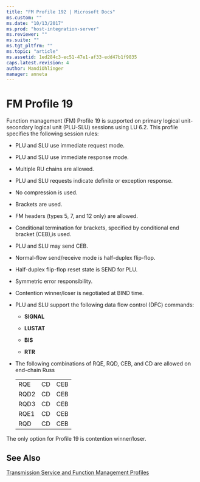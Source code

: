 ```yaml
---
title: "FM Profile 192 | Microsoft Docs"
ms.custom: ""
ms.date: "10/13/2017"
ms.prod: "host-integration-server"
ms.reviewer: ""
ms.suite: ""
ms.tgt_pltfrm: ""
ms.topic: "article"
ms.assetid: 1ed284c3-ec51-47e1-af33-edd47b1f9835
caps.latest.revision: 4
author: MandiOhlinger
manager: anneta
---
```

# FM Profile 19
Function management (FM) Profile 19 is supported on primary logical unit-secondary logical unit (PLU-SLU) sessions using LU 6.2. This profile specifies the following session rules:  
  
-   PLU and SLU use immediate request mode.  
  
-   PLU and SLU use immediate response mode.  
  
-   Multiple RU chains are allowed.  
  
-   PLU and SLU requests indicate definite or exception response.  
  
-   No compression is used.  
  
-   Brackets are used.  
  
-   FM headers (types 5, 7, and 12 only) are allowed.  
  
-   Conditional termination for brackets, specified by conditional end bracket (CEB),is used.  
  
-   PLU and SLU may send CEB.  
  
-   Normal-flow send/receive mode is half-duplex flip-flop.  
  
-   Half-duplex flip-flop reset state is SEND for PLU.  
  
-   Symmetric error responsibility.  
  
-   Contention winner/loser is negotiated at BIND time.  
  
-   PLU and SLU support the following data flow control (DFC) commands:  
  
    -   **SIGNAL**  
  
    -   **LUSTAT**  
  
    -   **BIS**  
  
    -   **RTR**  
  
-   The following combinations of RQE, RQD, CEB, and CD are allowed on end-chain Russ  
  
    ||||  
    |-|-|-|  
    |RQE|CD|CEB|  
    |RQD2|CD|CEB|  
    |RQD3|CD|CEB|  
    |RQE1|CD|CEB|  
    |RQD|CD|CEB|  
  
 The only option for Profile 19 is contention winner/loser.  
  
## See Also  
 [Transmission Service and Function Management Profiles](../core/transmission-service-and-function-management-profiles.md)
